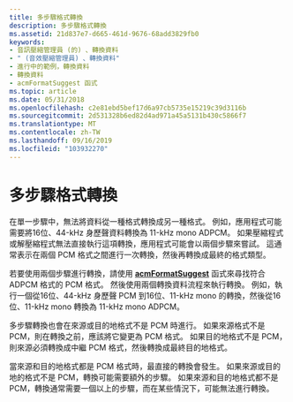 ```yaml
---
title: 多步驟格式轉換
description: 多步驟格式轉換
ms.assetid: 21d837e7-d665-461d-9676-68add3829fb0
keywords:
- 音訊壓縮管理員 (的) 、轉換資料
- " (音效壓縮管理員) 、轉換資料"
- 進行中的範例，轉換資料
- 轉換資料
- acmFormatSuggest 函式
ms.topic: article
ms.date: 05/31/2018
ms.openlocfilehash: c2e81ebd5bef17d6a97cb5735e15219c39d3116b
ms.sourcegitcommit: 2d531328b6ed82d4ad971a45a5131b430c5866f7
ms.translationtype: MT
ms.contentlocale: zh-TW
ms.lasthandoff: 09/16/2019
ms.locfileid: "103932270"
---
```

# <a name="multistep-format-conversion"></a>多步驟格式轉換

在單一步驟中，無法將資料從一種格式轉換成另一種格式。 例如，應用程式可能需要將16位、44-kHz 身歷聲資料轉換為 11-kHz mono ADPCM。 如果壓縮程式或解壓縮程式無法直接執行這項轉換，應用程式可能會以兩個步驟來嘗試。 這通常表示在兩個 PCM 格式之間進行一次轉換，然後再轉換成最終的格式類型。

若要使用兩個步驟進行轉換，請使用 [**acmFormatSuggest**](/windows/desktop/api/Msacm/nf-msacm-acmformatsuggest) 函式來尋找符合 ADPCM 格式的 PCM 格式。 然後使用兩個轉換資料流程來執行轉換。 例如，執行一個從16位、44-kHz 身歷聲 PCM 到16位、11-kHz mono 的轉換，然後從16位、11-kHz mono 轉換為 11-kHz mono ADPCM。

多步驟轉換也會在來源或目的地格式不是 PCM 時進行。 如果來源格式不是 PCM，則在轉換之前，應該將它變更為 PCM 格式。 如果目的地格式不是 PCM，則來源必須轉換成中繼 PCM 格式，然後轉換成最終目的地格式。

當來源和目的地格式都是 PCM 格式時，最直接的轉換會發生。 如果來源或目的地的格式不是 PCM，轉換可能需要額外的步驟。 如果來源和目的地格式都不是 PCM，轉換通常需要一個以上的步驟，而在某些情況下，可能無法進行轉換。

 

 




